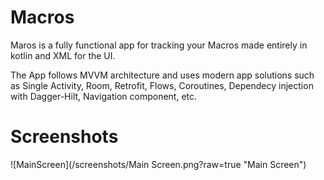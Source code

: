 # Macros

Maros is a fully functional app for tracking your Macros made entirely in kotlin and XML for the UI.

The App follows MVVM architecture and uses modern app solutions such as Single Activity, Room, Retrofit, Flows, Coroutines, Dependecy injection with Dagger-Hilt, Navigation component, etc.

# Screenshots
 ![MainScreen](/screenshots/Main Screen.png?raw=true "Main Screen")


